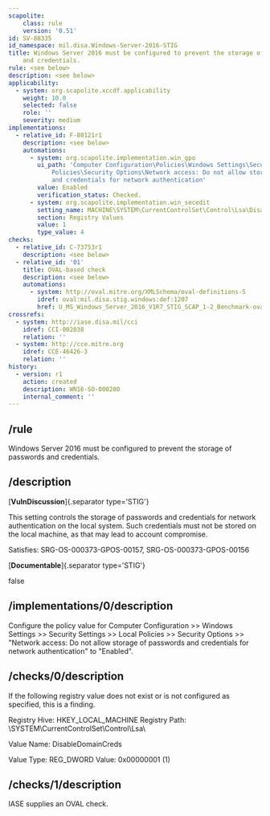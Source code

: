 ```yaml
---
scapolite:
    class: rule
    version: '0.51'
id: SV-88335
id_namespace: mil.disa.Windows-Server-2016-STIG
title: Windows Server 2016 must be configured to prevent the storage of passwords
    and credentials.
rule: <see below>
description: <see below>
applicability:
  - system: org.scapolite.xccdf.applicability
    weight: 10.0
    selected: false
    role: ''
    severity: medium
implementations:
  - relative_id: F-80121r1
    description: <see below>
    automations:
      - system: org.scapolite.implementation.win_gpo
        ui_path: 'Computer Configuration\Policies\Windows Settings\Security Settings\Local
            Policies\Security Options\Network access: Do not allow storage of passwords
            and credentials for network authentication'
        value: Enabled
        verification_status: Checked.
      - system: org.scapolite.implementation.win_secedit
        setting_name: MACHINE\SYSTEM\CurrentControlSet\Control\Lsa\DisableDomainCreds
        section: Registry Values
        value: 1
        type_value: 4
checks:
  - relative_id: C-73753r1
    description: <see below>
  - relative_id: '01'
    title: OVAL-based check
    description: <see below>
    automations:
      - system: http://oval.mitre.org/XMLSchema/oval-definitions-5
        idref: oval:mil.disa.stig.windows:def:1207
        href: U_MS_Windows_Server_2016_V1R7_STIG_SCAP_1-2_Benchmark-oval.xml
crossrefs:
  - system: http://iase.disa.mil/cci
    idref: CCI-002038
    relation: ''
  - system: http://cce.mitre.org
    idref: CCE-46426-3
    relation: ''
history:
  - version: r1
    action: created
    description: WN16-SO-000280
    internal_comment: ''
---
```



## /rule

Windows Server 2016 must be configured to prevent the storage of passwords and credentials.

## /description

[**VulnDiscussion**]{.separator type='STIG'}

This setting controls the storage of passwords and credentials for network authentication on the local system. Such credentials must not be stored on the local machine, as that may lead to account compromise.

Satisfies: SRG-OS-000373-GPOS-00157, SRG-OS-000373-GPOS-00156

[**Documentable**]{.separator type='STIG'}

false

## /implementations/0/description

Configure the policy value for Computer Configuration >> Windows Settings >> Security Settings >> Local Policies >> Security Options >> "Network access: Do not allow storage of passwords and credentials for network authentication" to "Enabled".

## /checks/0/description

If the following registry value does not exist or is not configured as specified, this is a finding.

Registry Hive: HKEY_LOCAL_MACHINE
Registry Path: \SYSTEM\CurrentControlSet\Control\Lsa\

Value Name: DisableDomainCreds

Value Type: REG_DWORD
Value: 0x00000001 (1)

## /checks/1/description

IASE supplies an OVAL check.
